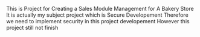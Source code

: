 This is Project for Creating a Sales Module Management for A Bakery Store 
It is actually my subject project which is Secure Developement
Therefore we need to implement security in this project developement
However this project still not finish 
